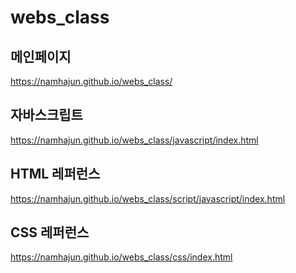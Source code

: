 # webs_class

## 메인페이지
 https://namhajun.github.io/webs_class/

## 자바스크립트
 https://namhajun.github.io/webs_class/javascript/index.html
## HTML 레퍼런스
https://namhajun.github.io/webs_class/script/javascript/index.html
## CSS 레퍼런스
https://namhajun.github.io/webs_class/css/index.html
